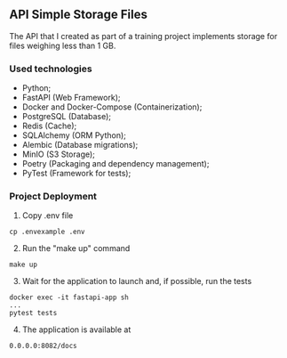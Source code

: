 ## API Simple Storage Files
The API that I created as part of a training project implements 
storage for files
weighing less than 1 GB.

### Used technologies
* Python;
* FastAPI (Web Framework);
* Docker and Docker-Compose (Containerization);
* PostgreSQL (Database);
* Redis (Cache);
* SQLAlchemy (ORM Python);
* Alembic (Database migrations);
* MinIO (S3 Storage);
* Poetry (Packaging and dependency management);
* PyTest (Framework for tests);

### Project Deployment

1. Copy .env file
<!-- TOC -->
    cp .envexample .env

2. Run the "make up" command
<!-- TOC -->
    make up
3. Wait for the application to launch and, if possible, run the tests
<!-- TOC -->
    docker exec -it fastapi-app sh
    ...
    pytest tests

4. The application is available at
<!-- TOC -->
    0.0.0.0:8082/docs


